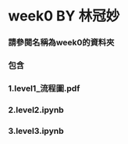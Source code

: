 # week0 BY 林冠妙


### 請參閱名稱為week0的資料夾
### 包含
### 1.level1_流程圖.pdf
### 2.level2.ipynb
### 3.level3.ipynb
